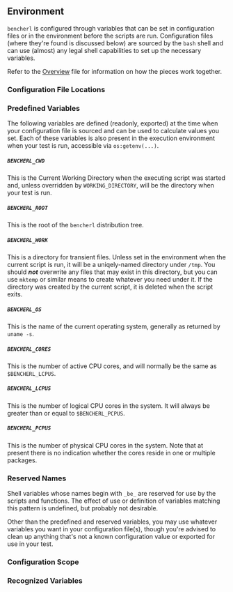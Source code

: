 ## Environment

`bencherl` is configured through variables that can be set in configuration
files or in the environment before the scripts are run.  Configuration
files (where they're found is discussed below) are sourced by the `bash`
shell and can use (almost) any legal shell capabilities to set up the
necessary variables.

Refer to the [Overview](Overview.md) file for information on how the pieces
work together.

### Configuration File Locations


### Predefined Variables

The following variables are defined (readonly, exported) at the time when your
configuration file is sourced and can be used to calculate values you set.
Each of these variables is also present in the execution environment when your
test is run, accessible via `os:getenv(...)`.

##### `BENCHERL_CWD`
This is the Current Working Directory when the executing script was started
and, unless overridden by `WORKING_DIRECTORY`, will be the directory when
your test is run.

##### `BENCHERL_ROOT`
This is the root of the `bencherl` distribution tree.

##### `BENCHERL_WORK`
This is a directory for transient files. Unless set in the environment when
the current script is run, it will be a uniqely-named directory under `/tmp`.
You should ***not*** overwrite any files that may exist in this directory,
but you can use `mktemp` or similar means to create whatever you need under
it. If the directory was created by the current script, it is deleted when
the script exits.

##### `BENCHERL_OS`

This is the name of the current operating system, generally as returned by
`uname -s`.

##### `BENCHERL_CORES`

This is the number of active CPU cores, and will normally be the same as
`$BENCHERL_LCPUS`.

##### `BENCHERL_LCPUS`

This is the number of logical CPU cores in the system. It will always be
greater than or equal to `$BENCHERL_PCPUS`.

##### `BENCHERL_PCPUS`

This is the number of physical CPU cores in the system. Note that at present
there is no indication whether the cores reside in one or multiple packages.

### Reserved Names

Shell variables whose names begin with `_be_` are reserved for use by the
scripts and functions. The effect of use or definition of variables matching
this pattern is undefined, but probably not desirable.

Other than the predefined and reserved variables, you may use whatever
variables you want in your configuration file(s), though you're advised to
clean up anything that's not a known configuration value or exported for use
in your test.

### Configuration Scope


### Recognized Variables


